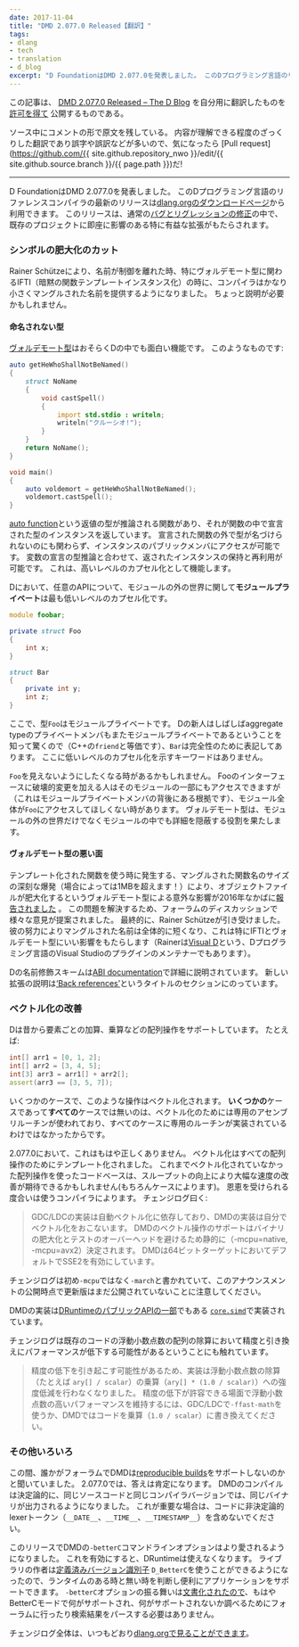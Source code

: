 ```yaml
---
date: 2017-11-04
title: "DMD 2.077.0 Released【翻訳】"
tags:
- dlang
- tech
- translation
- d_blog
excerpt: "D FoundationはDMD 2.077.0を発表しました。 このDプログラミング言語のリファレンスコンパイラの最新のリリースはdlang.orgのダウンロードページから利用できます。"
---
```


この記事は、
[DMD 2.077.0 Released – The D Blog](https://dlang.org/blog/2017/11/03/dmd-2-077-0-released/)
を自分用に翻訳したものを
[許可を得て](http://dlang.org/blog/2017/06/16/life-in-the-fast-lane/#comment-1631)
公開するものである。

ソース中にコメントの形で原文を残している。
内容が理解できる程度のざっくりした翻訳であり誤字や誤訳などが多いので、気になったら
[Pull request](https://github.com/{{ site.github.repository_nwo }}/edit/{{ site.github.source.branch }}/{{ page.path }})だ!

---
<!-- # DMD 2.077.0 Released -->

<!-- The D Foundation is happy to announce DMD 2.077.0\. This latest release of the reference compiler for the D programming language is available from the [dlang.org Downloads page](https://dlang.org/download.html). Among the usual slate of [bug and regression fixes](https://dlang.org/changelog/2.077.0.html), this release brings a couple of particulary beneficial enhancements that will have an immediate impact on some existing projects. -->

D FoundationはDMD 2.077.0を発表しました。
このDプログラミング言語のリファレンスコンパイラの最新のリリースは[dlang.orgのダウンロードページ](https://dlang.org/download.html)から利用できます。
このリリースは、通常の[バグとリグレッションの修正](https://dlang.org/changelog/2.077.0.html)の中で、既存のプロジェクトに即座に影響のある特に有益な拡張がもたらされます。

<!-- ### Cutting symbol bloat -->

### シンボルの肥大化のカット

<!-- Thanks to Rainer Schütze, the compiler now produces significantly smaller mangled names in situations where they had begun to get out of control, particularly in the case of IFTI (Implicit Function Template Instantiation) where Voldemort types are involved. That may call for a bit of a detour here. -->

Rainer Schützeにより、名前が制御を離れた時、特にヴォルデモート型に関わるIFTI（暗黙の関数テンプレートインスタンス化）の時に、コンパイラはかなり小さくマングルされた名前を提供するようになりました。
ちょっと説明が必要かもしれません。

<!-- #### The types that shall not be named -->

#### 命名されない型

<!-- [Voldemort types](https://wiki.dlang.org/Voldemort_types) are perhaps one of D’s more interesting features. They look like this: -->

[ヴォルデモート型](https://wiki.dlang.org/Voldemort_types)はおそらくDの中でも面白い機能です。
このようなものです:

<!-- ```d
auto getHeWhoShallNotBeNamed() 
{
    struct NoName 
    {
        void castSpell() 
        {
            import std.stdio : writeln;
            writeln("Crucio!");
        }           
    }
    return NoName();
}

void main() 
{
    auto voldemort = getHeWhoShallNotBeNamed();
    voldemort.castSpell();
}
``` -->

```d
auto getHeWhoShallNotBeNamed() 
{
    struct NoName 
    {
        void castSpell() 
        {
            import std.stdio : writeln;
            writeln("クルーシオ!");
        }           
    }
    return NoName();
}

void main() 
{
    auto voldemort = getHeWhoShallNotBeNamed();
    voldemort.castSpell();
}
```

<!-- Here we have an [auto function](https://dlang.org/spec/function.html#auto-functions), a function for which the return type is inferred, returning an instance of a type declared inside the function. It’s possible to access public members on the instance even though its type can never be named outside of the function where it was declared. Coupled with type inference in variable declarations, it’s possible to store the returned instance and reuse it. This serves as an extra level of encapsulation where it’s desired. -->

[auto function](https://dlang.org/spec/function.html#auto-functions)という返値の型が推論される関数があり、それが関数の中で宣言された型のインスタンスを返しています。
宣言された関数の外で型が名づけられないのにも関わらず、インスタンスのパブリックメンバにアクセスが可能です。
変数の宣言の型推論と合わせて、返されたインスタンスの保持と再利用が可能です。
これは、高いレベルのカプセル化として機能します。

<!-- In D, for any given API, as far as the world outside of a module is concerned, _module private_ is the lowest level of encapsulation. -->

Dにおいて、任意のAPIについて、モジュールの外の世界に関して**モジュールプライベート**は最も低いレベルのカプセル化です。

<!-- ```d
module foobar;

private struct Foo
{
    int x;
}

struct Bar 
{
    private int y;
    int z;
}
``` -->

```d
module foobar;

private struct Foo
{
    int x;
}

struct Bar 
{
    private int y;
    int z;
}
```

<!-- Here, the type `Foo` is module private. `Bar` is shown here for completeness, as those new to D are often surprised to learn that private members of an aggregate type are also module private (D’s equivalent of the C++ `friend` relationship). There is no keyword that indicates a lower level of encapsulation. -->

ここで、型`Foo`はモジュールプライベートです。
Dの新人はしばしばaggregate typeのプライベートメンバもまたモジュールプライベートであるということを知って驚くので（C++の`friend`と等価です）、`Bar`は完全性のために表記してあります。
ここに低いレベルのカプセル化を示すキーワードはありません。

<!-- Sometimes you just may not want `Foo` to be visible to the entire module. While it’s true that anyone making a breaking change to Foo’s interface also has access to the parts of the module that break (which is the rationale behind module-private members), there are times when you may not want the entire module to have access to `Foo` at all. Voldemort types fill that role of hiding details not just from the world, but from the rest of the module. -->

`Foo`を見えないようにしたくなる時があるかもしれません。
Fooのインターフェースに破壊的変更を加える人はそのモジュールの一部にもアクセスできますが（これはモジュールプライベートメンバの背後にある根拠です）、モジュール全体が`Foo`にアクセスしてほしくない時があります。
ヴォルデモート型は、モジュールの外の世界だけでなくモジュールの中でも詳細を隠蔽する役割を果たします。

<!-- #### The evil side of Voldemort types -->

#### ヴォルデモート型の悪い面

<!-- One unforeseen consequence of Voldemort types that was [first reported](https://issues.dlang.org/show_bug.cgi?id=15831) in mid–2016 was that, when used in templated functions, they caused a serious explosion in the size of the mangled function names (in some cases up to 1 MB!), making for some massive object files. There was a good bit of forum discussion on how to trim them down, with a number of ideas tossed around. Ultimately, Rainer Schütze took it on. His persistence has resulted in shorter mangled names all around, but the wins are particularly impressive when it comes to IFTI and Voldemort types. (Rainer is also the maintainer of [Visual D](http://rainers.github.io/visuald/visuald/StartPage.html), the D programming language plugin for Visual Studio) -->

テンプレート化された関数を使う時に発生する、マングルされた関数名のサイズの深刻な爆発（場合によっては1MBを超えます！）により、オブジェクトファイルが肥大化するというヴォルデモート型による意外な影響が2016年なかばに[報告されました](https://issues.dlang.org/show_bug.cgi?id=15831) 。
この問題を解決するため、フォーラムのディスカッションで様々な意見が提案されました。
最終的に、Rainer Schützeが引き受けました。
彼の努力によりマングルされた名前は全体的に短くなり、これは特にIFTIとヴォルデモート型にいい影響をもたらします（Rainerは[Visual D](http://rainers.github.io/visuald/visuald/StartPage.html)という、Dプログラミング言語のVisual Studioのプラグインのメンテナーでもあります）。

<!-- D’s name-mangling scheme is detailed in the [ABI documentation](https://dlang.org/spec/abi.html#name_mangling). The description of the new enhancement is in the section titled [‘Back references’](https://dlang.org/spec/abi.html#back_ref). -->

Dの名前修飾スキームは[ABI documentation](https://dlang.org/spec/abi.html#name_mangling)で詳細に説明されています。
新しい拡張の説明は[‘Back references’](https://dlang.org/spec/abi.html#back_ref)というタイトルのセクションにのっています。

<!-- ### Improved vectorization -->

### ベクトル化の改善

<!-- D has long supported array operations such as element-wise addtion, multiplication, etc. For example: -->

Dは昔から要素ごとの加算、乗算などの配列操作をサポートしています。
たとえば:

<!-- ```d
int[] arr1 = [0, 1, 2];
int[] arr2 = [3, 4, 5];
int[3] arr3 = arr1[] + arr2[];
assert(arr3 == [3, 5, 7]);
``` -->

```d
int[] arr1 = [0, 1, 2];
int[] arr2 = [3, 4, 5];
int[3] arr3 = arr1[] + arr2[];
assert(arr3 == [3, 5, 7]);
```

<!-- In some cases, such operations could be vectorized. The reason it was _some_ cases and not _all_ cases is because dedicated assembly routines were used to achieve the vectorization and they weren’t implemented for every case. -->

いくつかのケースで、このような操作はベクトル化されます。
**いくつかの**ケースであって**すべての**ケースでは無いのは、ベクトル化のためには専用のアセンブリルーチンが使われており、すべてのケースに専用のルーチンが実装されているわけではなかったからです。

<!-- With 2.077.0, that’s no longer true. Vectorization is now templated so that all array operations benefit. Any codebase out there using array operations that were not previously vectorized can expect a sizable performance increase for those operations thanks to the increased throughput (though whether an application benefits overall is of course context-dependent). How the benefit is received depends on the compiler being used. From the changelog: -->

2.077.0において、これはもはや正しくありません。
ベクトル化はすべての配列操作のためにテンプレート化されました。
これまでベクトル化されていなかった配列操作を使ったコードベースは、スループットの向上により大幅な速度の改善が期待できるかもしれません(もちろんケースによります)。
恩恵を受けられる度合いは使うコンパイラによります。
チェンジログ曰く:

<!-- > For GDC/LDC the implementation relies on auto-vectorization, for DMD the implementation performs the vectorization itself. Support for vector operations with DMD is determined statically (-mcpu=native, -mcpu=avx2) to avoid binary bloat and the small test overhead. DMD enables SSE2 for 64-bit targets by default. -->

> GDC/LDCの実装は自動ベクトル化に依存しており、DMDの実装は自分でベクトル化をおこないます。
> DMDのベクトル操作のサポートはバイナリの肥大化とテストのオーバーヘッドを避けるため静的に（-mcpu=native, -mcpu=avx2）決定されます。
> DMDは64ビットターゲットにおいてデフォルトでSSE2を有効にしています。

<!-- _Note that the changelog initially showed `-march` instead of `-mcpu` in the quoted lines, and the updated version had not yet been posted when this announcement was published._ -->

チェンジログは初め`-mcpu`ではなく`-march`と書かれていて、このアナウンスメントの公開時点で更新版はまだ公開されていないことに注意してください。

<!-- DMD’s implementation is implemented in terms of [`core.simd`](https://dlang.org/spec/simd.html#core_simd), which is also [part of DRuntime’s public API](https://dlang.org/phobos/core_simd.html). -->

DMDの実装は[DRuntimeのパブリックAPIの一部](https://dlang.org/phobos/core_simd.html)でもある
[`core.simd`](https://dlang.org/spec/simd.html#core_simd)で実装されています。

<!-- The changelog also notes that there’s a potential for division performed on float arrays in existing code to see a performance decrease in exchange for an increase in precision. -->

チェンジログは既存のコードの浮動小数点数の配列の除算において精度と引き換えにパフォーマンスが低下する可能性があるということにも触れています。

<!-- > The implementation no longer weakens floating point divisions (e.g. `ary[] / scalar`) to multiplication (`ary[] * (1.0 / scalar)`) as that may reduce precision. To preserve the higher performance of float multiplication when loss of precision is acceptable, use either `-ffast-math` with GDC/LDC or manually rewrite your code to multiply by (`1.0 / scalar`) for DMD. -->

> 精度の低下を引き起こす可能性があるため、実装は浮動小数点数の除算（たとえば `ary[] / scalar`）の乗算（`ary[] * (1.0 / scalar)`）への強度低減を行わなくなりました。
> 精度の低下が許容できる場面で浮動小数点数の高いパフォーマンスを維持するには、GDC/LDCで`-ffast-math`を使うか、DMDではコードを乗算（`1.0 / scalar`）に書き換えてください。

<!-- ### Other assorted treats -->

### その他いろいろ

<!-- Just the other day, someone asked in the forums if DMD supports [reproducible builds](https://reproducible-builds.org/). As of 2.077.0, the answer is affirmative. DMD now ensures that compilation is deterministic such that given the same source code and the same compiler version, the binaries produced will be identical. If this is important to you, be sure not to use any of the non-determistic lexer tokens (`__DATE__`, `__TIME__`, and `__TIMESTAMP__`) in your code. -->

この間、誰かがフォーラムでDMDは[reproducible builds](https://reproducible-builds.org/)をサポートしないのかと聞いていました。
2.077.0では、答えは肯定になります。
DMDのコンパイルは決定論的に、同じソースコードと同じコンパイラバージョンでは、同じバイナリが出力されるようになりました。
これが重要な場合は、コードに非決定論的lexerトークン（`__DATE__`、`__TIME__`、`__TIMESTAMP__`）を含めないでください。

<!-- DMD’s `-betterC` command line option gets some more love in this release. When it’s enabled, DRuntime is not available. Library authors can now use the [predefined version](https://dlang.org/spec/version.html#predefined-versions) `D_BetterC` to determine when that is the case so that, where it’s feasible, they can more conveniently support applications with and without the runtime. Also, the option’s behavior [is now documented](https://dlang.org/spec/betterc.html), so it’s no longer necessary to go to the forums or parse through search results to figure out what is and isn’t actually supported in BetterC mode. -->

このリリースでDMDの`-betterC`コマンドラインオプションはより愛されるようになりました。
これを有効にすると、DRuntimeは使えなくなります。
ライブラリの作者は[定義済みバージョン識別子](https://dlang.org/spec/version.html#predefined-versions)
`D_BetterC`を使うことができるようになったので、ランタイムのある時と無い時を判断し便利にアプリケーションをサポートできます。
`-betterC`オプションの振る舞いは[文書化されたので](https://dlang.org/spec/betterc.html)、もはやBetterCモードで何がサポートされ、何がサポートされないか調べるためにフォーラムに行ったり検索結果をパースする必要はありません。

<!-- The entire changelog is, as always, [available at dlang.org](https://dlang.org/changelog/2.077.0.html). -->

チェンジログ全体は、いつもどおり[dlang.orgで見ることができます](https://dlang.org/changelog/2.077.0.html)。